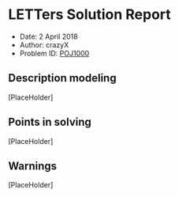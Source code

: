 # LETTers Solution Report

- Date: 2 April 2018
- Author: crazyX
- Problem ID: [POJ1000](http://poj.org/problem?id=1000)

## Description modeling

[PlaceHolder]

## Points in solving

[PlaceHolder]

## Warnings

[PlaceHolder]
